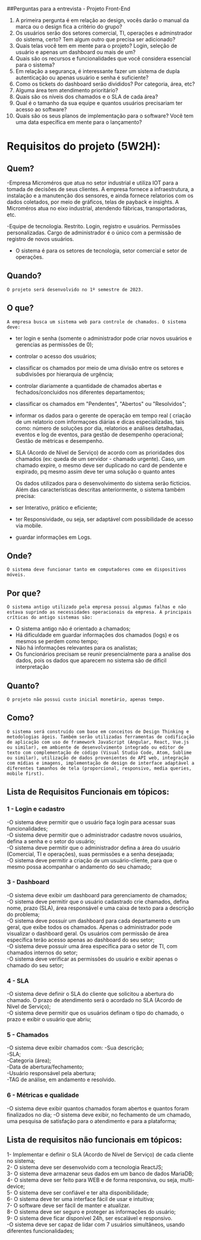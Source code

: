 ##Perguntas para a entrevista - Projeto Front-End


1. A primeira pergunta é em relação ao design, vocês darão o manual da marca ou o design fica a critério do grupo?
2. Os usuários serão dos setores comercial, TI, operações e adminstrador do sistema, certo? Tem algum outro que precisa ser adicionado?
3. Quais telas você tem em mente para o projeto? Login, seleção de usuário e apenas um dashboard ou mais de um?
4. Quais são os recursos e funcionalidades que você considera essencial para o sistema?
5. Em relação a segurança, é interessante fazer um sistema de dupla autenticação ou apenas usuário e senha é suficiente?
6. Como os tickets do dashboard serão divididos? Por categoria, área, etc?
7. Alguma área tem atendimento prioritário?
8. Quais são os níveis dos chamados e o SLA de cada área?
9. Qual é o tamanho da sua equipe e quantos usuários precisariam ter acesso ao software?
10. Quais são os seus planos de implementação para o software? Você tem uma data específica em mente para o lançamento?

# Requisitos do projeto (5W2H):
## Quem?
 -Empresa Microméros que atua no setor industrial e utiliza IOT para a tomada de decisões de seus clientes. A empresa fornece a infraestrutura, a instalação e a manutenção dos sensores, e ainda fornece relatorios com os dados coletados, por meio de gráficos, telas de payback e insights. A Microméros atua no eixo industrial, atendendo fábricas, transportadoras, etc. 

-Equipe de tecnologia. Restrito. Login, registro e usuários. Permissões personalizadas. Cargo de administrador é o único com a permissão de registro de novos 		    usuários.
- O sistema é para os setores de tecnologia, setor comercial e setor de operações.

## Quando?
	O projeto será desenvolvido no 1º semestre de 2023. 
    
## O que?
	A empresa busca um sistema web para controle de chamados. O sistema deve:
- ter login e senha (somente o administrador pode criar novos usuários e gerencias as permissões de 0);
- controlar o acesso dos usuários;
- classificar os chamados por meio de uma divisão entre os setores e subdivisões por hierarquia de urgência;
- controlar diariamente a quantidade de chamados abertas e fechados/concluidos nos diferentes departamentos; 
- classificar os chamados em "Pendentes", "Abertos" ou "Resolvidos";
- informar os dados para o gerente de operação em tempo real ( criação de um relatorio com informaçoes diárias e dicas especializadas, tais como: número de soluções por dia, relatorios e análises detalhadas, eventos e log de eventos, para gestão de desempenho operacional; Gestão de métricas e desempenho. 
- SLA (Acordo de Nível de Serviço) de acordo com as prioridades dos chamados (ex: queda de um servidor - chamado urgente). Caso, um chamado expire, o mesmo deve ser duplicado no card de pendente e expirado, pq mesmo assim deve ter uma solução o quanto antes

	Os dados utilizados para o desenvolvimento do sistema serão fícticios. Além das características descritas anteriormente, o sistema também precisa: 
- ser Interativo, prático e eficiente;
- ter Responsividade, ou seja, ser adaptável com possibilidade de acesso via mobile.
- guardar informações em Logs.
  
## Onde?
  	O sistema deve funcionar tanto em computadores como em dispositivos móveis. 
    
## Por que?
	O sistema antigo utilizado pela empresa possui algumas falhas e não estava suprindo as necessidades operacionais da empresa. A principais críticas do antigo sistemas são: 
- O sistema antigo não é orientado a chamados;
- Há dificuldade em guardar informações dos chamados (logs) e os mesmos se perdem como tempo;
- Não há informações relevantes para os analistas;
- Os funcionários precisam se reunir presencialmente para a analise dos dados, pois os dados que aparecem no sistema são de dificil interpretação  

 ## Quanto?
 	O projeto não possui custo inicial monetário, apenas tempo.
    
## Como?
	O sistema será construído com base em conceitos de Design Thinking e metodologias ágeis. Também serão utilizadas ferramentas de codificação de aplicação com uso de framework JavaScript (Angular, React, Vue.js ou similar), em ambiente de desenvolvimento integrado ou editor de texto com complementação de código (Visual Studio Code, Atom, Sublime ou similar), utilização de dados provenientes de API web, integração com mídias e imagens, implementação de design de interface adaptável a diferentes tamanhos de tela (proporcional, responsivo, media queries, mobile first).
	
## Lista de Requisitos Funcionais em tópicos:

### 1 - Login e cadastro
-O sistema deve permitir que o usuário faça login para acessar suas funcionalidades; <br />
-O sistema deve permitir que o administrador cadastre novos usuários, defina a senha e o setor do usuário; <br />
-O sistema deve permitir que o administrador defina a área do usuário (Comercial, TI e operações), suas permissões e a senha desejaada; <br />
-O sistema deve permitir a criação de um usuário-cliente, para que o mesmo possa acompanhar o andamento do seu chamado; <br />

### 3 - Dashboard 
-O sistema deve exibir um dashboard para gerenciamento de chamados; <br />
-O sistema deve permitir que o usuário cadastrado crie chamados, defina nome, prazo (SLA), área responsável e uma caixa de texto para a descrição do problema; <br />
-O sistema deve possuir um dashboard para cada departamento e um geral, que exibe todos os chamados. Apenas o administrador pode visualizar o dashboard geral. Os usuários com permissão de área específica terão acesso apenas ao dashboard do seu setor; <br />
-O sistema deve possuir uma área específica para o setor de TI, com chamados internos do setor; <br />
-O sistema deve verificar as permissões do usuário e exibir apenas o chamado do seu setor; <br />

### 4 - SLA
-O sistema deve definir o SLA do cliente que solicitou a abertura do chamado. O prazo de atendimento será o acordado no SLA (Acordo de Nível de Serviço); <br />
-O sistema deve permitir que os usuários definam o tipo do chamado, o prazo e exibir o usuário que abriu;

### 5 - Chamados 
-O sistema deve exibir chamados com:
	-Sua descrição; <br />
	-SLA; <br />
	-Categoria (área); <br />
	-Data de abertura/fechamento; <br /> 
	-Usuário responsável pela abertura; <br />
	-TAG de análise, em andamento e resolvido. <br />

### 6 - Métricas e qualidade
-O sistema deve exibir quantos chamados foram abertos e quantos foram finalizados no dia;
-O sistema deve exibir, no fechamento de um chamado, uma pesquisa de satisfação para o atendimento e para a plataforma;

## Lista de requisitos não funcionais em tópicos:

1- Implementar e definir o SLA (Acordo de Nível de Serviço) de cada cliente no sistema;
<br />
2- O sistema deve ser desenvolvido com a tecnologia ReactJS;
<br />
3- O sistema deve armazenar seus dados em um banco de dados MariaDB;
<br />
4- O sistema deve ser feito para WEB e de forma responsiva, ou seja, multi-device;
<br />
5- O sistema deve ser confiável e ter alta disponibilidade;
<br />
6- O sistema deve ter uma interface fácil de usar e intuitiva;
<br />
7- O software deve ser fácil de manter e atualizar.
<br />
8- O sistema deve ser seguro e proteger as informações do usuário;
<br />
9- O sistema deve ficar disponível 24h, ser escalável e responsivo.
<br />
-O sistema deve ser capaz de lidar com 7 usuários simultâneos, usando diferentes funcionalidades;

